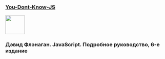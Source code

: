 
<p>
<a href="https://github.com/hadson19/You-Dont-Know-JS">
<h3> You-Dont-Know-JS </h3>
<img src="https://github.com/hadson19/You-Dont-Know-JS/raw/master/async%20&%20performance/cover.jpg"  height="60" />
</a>
</p>

<h3>Дэвид Флэнаган. JavaScript. Подробное руководство, 6-е издание</h3>

